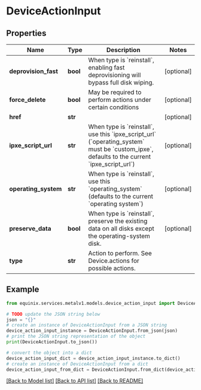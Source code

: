 # DeviceActionInput


## Properties

Name | Type | Description | Notes
------------ | ------------- | ------------- | -------------
**deprovision_fast** | **bool** | When type is &#x60;reinstall&#x60;, enabling fast deprovisioning will bypass full disk wiping. | [optional] 
**force_delete** | **bool** | May be required to perform actions under certain conditions | [optional] 
**href** | **str** |  | [optional] 
**ipxe_script_url** | **str** | When type is &#x60;reinstall&#x60;, use this &#x60;ipxe_script_url&#x60; (&#x60;operating_system&#x60; must be &#x60;custom_ipxe&#x60;, defaults to the current &#x60;ipxe_script_url&#x60;) | [optional] 
**operating_system** | **str** | When type is &#x60;reinstall&#x60;, use this &#x60;operating_system&#x60; (defaults to the current &#x60;operating system&#x60;) | [optional] 
**preserve_data** | **bool** | When type is &#x60;reinstall&#x60;, preserve the existing data on all disks except the operating-system disk. | [optional] 
**type** | **str** | Action to perform. See Device.actions for possible actions. | 

## Example

```python
from equinix.services.metalv1.models.device_action_input import DeviceActionInput

# TODO update the JSON string below
json = "{}"
# create an instance of DeviceActionInput from a JSON string
device_action_input_instance = DeviceActionInput.from_json(json)
# print the JSON string representation of the object
print(DeviceActionInput.to_json())

# convert the object into a dict
device_action_input_dict = device_action_input_instance.to_dict()
# create an instance of DeviceActionInput from a dict
device_action_input_from_dict = DeviceActionInput.from_dict(device_action_input_dict)
```
[[Back to Model list]](../README.md#documentation-for-models) [[Back to API list]](../README.md#documentation-for-api-endpoints) [[Back to README]](../README.md)


